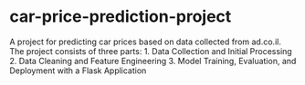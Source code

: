 # car-price-prediction-project
A project for predicting car prices based on data collected from ad.co.il. The project consists of three parts: 1. Data Collection and Initial Processing 2. Data Cleaning and Feature Engineering 3. Model Training, Evaluation, and Deployment with a Flask Application
